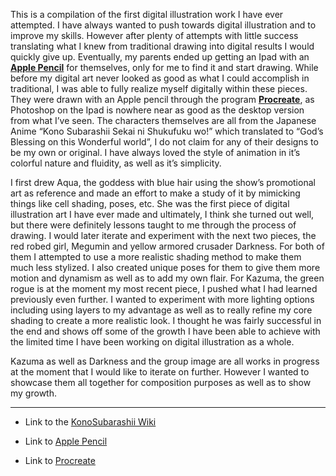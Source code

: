 This is a compilation of the first digital illustration work I have ever attempted. I have always wanted to push towards digital illustration and to improve my skills. However after plenty of attempts with little success translating what I knew from traditional drawing into digital results I would quickly give up. Eventually, my parents ended up getting an Ipad with an **[Apple Pencil](https://www.apple.com/apple-pencil/)** for themselves, only for me to find it and start drawing. While before my digital art never looked as good as what I could accomplish in traditional, I was able to fully realize myself digitally within these pieces. They were drawn with an Apple pencil through the program **[Procreate](https://procreate.art/)**, as Photoshop on the Ipad is nowhere near as good as the desktop version from what I’ve seen. The characters themselves are all from the Japanese Anime “Kono Subarashii Sekai ni Shukufuku wo!” which translated to “God’s Blessing on this Wonderful world”, I do not claim for any of their designs to be my own or original. I have always loved the style of animation in it’s colorful nature and fluidity, as well as it’s simplicity.

I first drew Aqua, the goddess with blue hair using the show’s promotional art as reference and made an effort to make a study of it by mimicking things like cell shading, poses, etc. She was the first piece of digital illustration art I have ever made and ultimately, I think she turned out well, but there were definitely lessons taught to me through the process of drawing. I would later iterate and experiment with the next two pieces, the red robed girl, Megumin and yellow armored crusader Darkness. For both of them I attempted to use a more realistic shading method to make them much less stylized. I also created unique poses for them to give them more motion and dynamism as well as to add my own flair. For Kazuma, the green rogue is at the moment my most recent piece, I pushed what I had learned previously even further. I wanted to experiment with more lighting options including using layers to my advantage as well as to really refine my core shading to create a more realistic look. I thought he was fairly successful in the end and shows off some of the growth I have been able to achieve with the limited time I have been working on digital illustration as a whole.

Kazuma as well as Darkness and the group image are all works in progress at the moment that I would like to iterate on further. However I wanted to showcase them all together for composition purposes as well as to show my growth.

---

- Link to the [KonoSubarashii Wiki](https://konosuba.fandom.com/wiki/Kono_Subarashii_Sekai_ni_Shukufuku_wo!_Wiki)

- Link to [Apple Pencil](https://www.apple.com/apple-pencil/)

- Link to [Procreate](https://procreate.art/)
